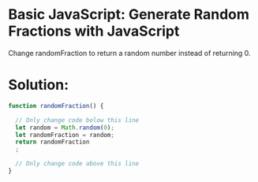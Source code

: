 # Basic JavaScript: Generate Random Fractions with JavaScript
Change randomFraction to return a random number instead of returning 0.
# Solution:
```javascript
function randomFraction() {

  // Only change code below this line
  let random = Math.random(0);
  let randomFraction = random;
  return randomFraction
  ;

  // Only change code above this line
}
```
